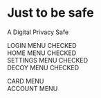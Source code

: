 # Just to be safe
 A Digital Privacy Safe
 
 LOGIN MENU CHECKED  
 HOME MENU CHECKED  
 SETTINGS MENU CHECKED  
 DECOY MENU CHECKED  
 
 CARD MENU  
 ACCOUNT MENU  
